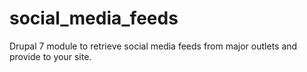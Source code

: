 # social_media_feeds
Drupal 7 module to retrieve social media feeds from major outlets and provide to your site.
